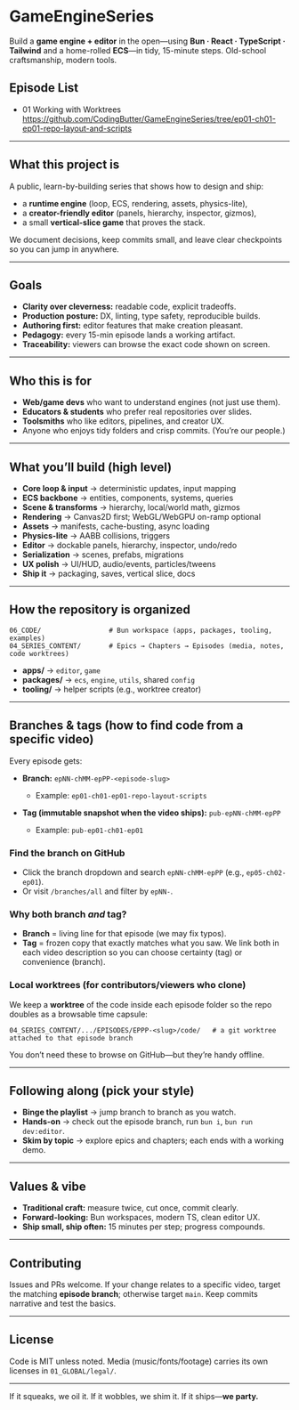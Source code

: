# GameEngineSeries

Build a **game engine + editor** in the open—using **Bun · React · TypeScript · Tailwind** and a home-rolled **ECS**—in tidy, 15-minute steps. Old-school craftsmanship, modern tools.

## Episode List

- 01 Working with Worktrees
https://github.com/CodingButter/GameEngineSeries/tree/ep01-ch01-ep01-repo-layout-and-scripts

---

## What this project is

A public, learn-by-building series that shows how to design and ship:

- a **runtime engine** (loop, ECS, rendering, assets, physics-lite),
- a **creator-friendly editor** (panels, hierarchy, inspector, gizmos),
- a small **vertical-slice game** that proves the stack.

We document decisions, keep commits small, and leave clear checkpoints so you can jump in anywhere.

---

## Goals

- **Clarity over cleverness:** readable code, explicit tradeoffs.
- **Production posture:** DX, linting, type safety, reproducible builds.
- **Authoring first:** editor features that make creation pleasant.
- **Pedagogy:** every 15-min episode lands a working artifact.
- **Traceability:** viewers can browse the exact code shown on screen.

---

## Who this is for

- **Web/game devs** who want to understand engines (not just use them).
- **Educators & students** who prefer real repositories over slides.
- **Toolsmiths** who like editors, pipelines, and creator UX.
- Anyone who enjoys tidy folders and crisp commits. (You’re our people.)

---

## What you’ll build (high level)

- **Core loop & input** → deterministic updates, input mapping
- **ECS backbone** → entities, components, systems, queries
- **Scene & transforms** → hierarchy, local/world math, gizmos
- **Rendering** → Canvas2D first; WebGL/WebGPU on-ramp optional
- **Assets** → manifests, cache-busting, async loading
- **Physics-lite** → AABB collisions, triggers
- **Editor** → dockable panels, hierarchy, inspector, undo/redo
- **Serialization** → scenes, prefabs, migrations
- **UX polish** → UI/HUD, audio/events, particles/tweens
- **Ship it** → packaging, saves, vertical slice, docs

---

## How the repository is organized

```
06_CODE/                 # Bun workspace (apps, packages, tooling, examples)
04_SERIES_CONTENT/       # Epics → Chapters → Episodes (media, notes, code worktrees)
```

- **apps/** → `editor`, `game`
- **packages/** → `ecs`, `engine`, `utils`, shared `config`
- **tooling/** → helper scripts (e.g., worktree creator)

---

## Branches & tags (how to find code from a specific video)

Every episode gets:

- **Branch:** `epNN-chMM-epPP-<episode-slug>`

  - Example: `ep01-ch01-ep01-repo-layout-scripts`

- **Tag (immutable snapshot when the video ships):** `pub-epNN-chMM-epPP`

  - Example: `pub-ep01-ch01-ep01`

### Find the branch on GitHub

- Click the branch dropdown and search `epNN-chMM-epPP` (e.g., `ep05-ch02-ep01`).
- Or visit `/branches/all` and filter by `epNN-`.

### Why both branch _and_ tag?

- **Branch** = living line for that episode (we may fix typos).
- **Tag** = frozen copy that exactly matches what you saw.
  We link both in each video description so you can choose certainty (tag) or convenience (branch).

### Local worktrees (for contributors/viewers who clone)

We keep a **worktree** of the code inside each episode folder so the repo doubles as a browsable time capsule:

```
04_SERIES_CONTENT/.../EPISODES/EPPP-<slug>/code/   # a git worktree attached to that episode branch
```

You don’t need these to browse on GitHub—but they’re handy offline.

---

## Following along (pick your style)

- **Binge the playlist** → jump branch to branch as you watch.
- **Hands-on** → check out the episode branch, run `bun i`, `bun run dev:editor`.
- **Skim by topic** → explore epics and chapters; each ends with a working demo.

---

## Values & vibe

- **Traditional craft:** measure twice, cut once, commit clearly.
- **Forward-looking:** Bun workspaces, modern TS, clean editor UX.
- **Ship small, ship often:** 15 minutes per step; progress compounds.

---

## Contributing

Issues and PRs welcome. If your change relates to a specific video, target the matching **episode branch**; otherwise target `main`. Keep commits narrative and test the basics.

---

## License

Code is MIT unless noted. Media (music/fonts/footage) carries its own licenses in `01_GLOBAL/legal/`.

---

If it squeaks, we oil it. If it wobbles, we shim it. If it ships—**we party.**
